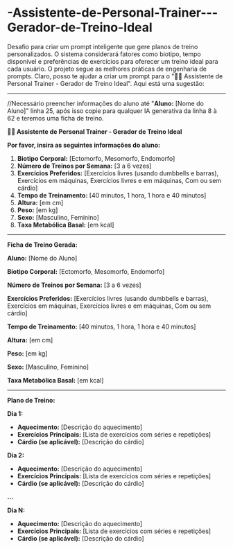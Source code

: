 # -Assistente-de-Personal-Trainer---Gerador-de-Treino-Ideal
Desafio para criar um prompt inteligente que gere planos de treino personalizados. O sistema considerará fatores como biotipo, tempo disponível e preferências de exercícios para oferecer um treino ideal para cada usuário. O projeto segue as melhores práticas de engenharia de prompts.
Claro, posso te ajudar a criar um prompt para o "🏋️‍♂️ Assistente de Personal Trainer - Gerador de Treino Ideal". Aqui está uma sugestão:

---
//Necessário preencher informações do aluno até "**Aluno:** [Nome do Aluno]" linha 25, após isso copie para qualquer IA generativa da linha 8 à 62 e teremos uma ficha de treino.

**🏋️‍♂️ Assistente de Personal Trainer - Gerador de Treino Ideal**

**Por favor, insira as seguintes informações do aluno:**

1. **Biotipo Corporal:** [Ectomorfo, Mesomorfo, Endomorfo]
2. **Número de Treinos por Semana:** [3 a 6 vezes]
3. **Exercícios Preferidos:** [Exercícios livres (usando dumbbells e barras), Exercícios em máquinas, Exercícios livres e em máquinas, Com ou sem cárdio]
4. **Tempo de Treinamento:** [40 minutos, 1 hora, 1 hora e 40 minutos]
5. **Altura:** [em cm]
6. **Peso:** [em kg]
8. **Sexo:** [Masculino, Feminino]
9. **Taxa Metabólica Basal:** [em kcal]

---

**Ficha de Treino Gerada:**

**Aluno:** [Nome do Aluno]

**Biotipo Corporal:** [Ectomorfo, Mesomorfo, Endomorfo]

**Número de Treinos por Semana:** [3 a 6 vezes]

**Exercícios Preferidos:** [Exercícios livres (usando dumbbells e barras), Exercícios em máquinas, Exercícios livres e em máquinas, Com ou sem cárdio]

**Tempo de Treinamento:** [40 minutos, 1 hora, 1 hora e 40 minutos]

**Altura:** [em cm]

**Peso:** [em kg]

**Sexo:** [Masculino, Feminino]

**Taxa Metabólica Basal:** [em kcal]

---

**Plano de Treino:**

**Dia 1:**
- **Aquecimento:** [Descrição do aquecimento]
- **Exercícios Principais:** [Lista de exercícios com séries e repetições]
- **Cárdio (se aplicável):** [Descrição do cárdio]

**Dia 2:**
- **Aquecimento:** [Descrição do aquecimento]
- **Exercícios Principais:** [Lista de exercícios com séries e repetições]
- **Cárdio (se aplicável):** [Descrição do cárdio]

**...**

**Dia N:**
- **Aquecimento:** [Descrição do aquecimento]
- **Exercícios Principais:** [Lista de exercícios com séries e repetições]
- **Cárdio (se aplicável):** [Descrição do cárdio]
